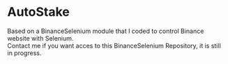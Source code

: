 # AutoStake

Based on a BinanceSelenium module that I coded to control Binance website with Selenium.  
Contact me if you want acces to this BinanceSelenium Repository, it is still in progress.
